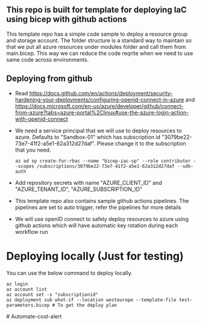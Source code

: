 ## This repo is built for template for deploying IaC using bicep with github actions

This template repo has a simple code sample to deploy a resource group and storage account. The folder structure is a standard way to maintain so that we put all azure resources under modules folder and call them from main.bicep. This way we can reduce the code reqrite when we need to use same code across environments. 


## Deploying from github

* Read https://docs.github.com/en/actions/deployment/security-hardening-your-deployments/configuring-openid-connect-in-azure and 
https://docs.microsoft.com/en-us/azure/developer/github/connect-from-azure?tabs=azure-portal%2Clinux#use-the-azure-login-action-with-openid-connect

* We need a service principal that we will use to deploy resources to azure. Defaults to "Sandbox-01" which has subscription id "3079be22-73e7-41f2-a5e1-62a312d27daf". Please change it to the subscription that you need. 

    ```
    az ad sp create-for-rbac --name "bicep-iac-sp" --role contributor --scopes /subscriptions/3079be22-73e7-41f2-a5e1-62a312d27daf --sdk-auth    
    ```


* Add repository secrets with name "AZURE_CLIENT_ID" and "AZURE_TENANT_ID", "AZURE_SUBSCRIPTION_ID"

* This template repo also contains sample github actions pipelines. The pipelines are set to auto trigger, refer the pipelines for more details 

* We will use openID connect to safely deploy resources to azure using github actions which will have automatic key rotation during each workflow run


# Deploying locally (Just for testing)

You can use the below command to deploy locally.

```
az login
az account list
az account set -s "subscriptionid"
az deployment sub what-if --location westeurope --template-file test-parameters.bicep # To get the deploy plan

```
#   A u t o m a t e - c o s t - a l e r t  
 